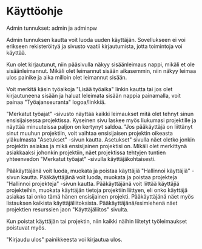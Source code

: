 # Käyttöohje

Admin tunnukset: admin ja adminpw

Admin tunnuksen kautta voit luoda uuden käyttäjän.
Sovellukseen ei voi erikseen rekisteröityä ja sivusto vaatii kirjautumista, jotta toimintoja voi käyttää.

Kun olet kirjautunut, niin pääsivulla näkyy sisäänleimaus nappi, mikäli et ole sisäänleimannut. Mikäli olet leimannut sisään aikasemmin, niin näkyy leimaa ulos painike ja aika milloin olet leimannut sisään.

Voit merkitä käsin työaikoja "Lisää työaika" linkin kautta tai jos olet kirjautuneena sisään ja haluat leleimata sisään nappia painamalla, voit painaa "Työajanseuranta" logoa/linkkiä.

"Merkatut työajat" -sivusto näyttää kaikki leimaukset mitä olet tehnyt sinun ensisijaisessa projektissa.
Kyseinen sivu laskee myös liukumasi projektille ja näyttää minuuteissa paljon on kertynyt saldoa.
"Jos pääkäyttäjä on liittänyt sinut muuhun projektiin, voit vaihtaa ensisijaisen projektin oikeasta yläkulmasta "Asetukset" -sivun kautta. Asetukset" sivulla näet oletko jonkin projektin asiakas ja mikä ensisijainen projektisi on.
Mikäli olet merkittynä asiakkaaksi johonkin projektiin, näet projektissa tehtyjen tuntien yhteenvedon "Merkatut työajat" -sivulla käyttäjäkohtaisesti.

Pääkäyttäjänä voit luoda, muokata ja poistaa käyttäjiä "Hallinnoi käyttäjiä" -sivun kautta.
Pääkäyttäjänä voit luoda, muokata ja poistaa projekteja "Hallinnoi projekteja" -sivun kautta.
Pääkäyttäjänä voit liittää käyttäjiä projekteihin, muokata käyttäjän tietoja projektiin liittyen, eli onko käyttäjä asiakas tai onko tämä hänen ensisijainen projekti. Pääkäyttäjänä näet myös listauksen kaikista käyttäjäliitoksista.
Pääkäyttäjänä/esimiehenä näet projektien resurssien jaon "Käyttäjäliitos" sivulta.

Kun poistat käyttäjän tai projektin, niin kaikki näihin liitetyt työleimaukset poistuvat myös.

"Kirjaudu ulos" painikkeesta voi kirjautua ulos.
